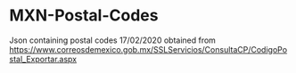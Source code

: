 # MXN-Postal-Codes
Json containing postal codes
17/02/2020
obtained from https://www.correosdemexico.gob.mx/SSLServicios/ConsultaCP/CodigoPostal_Exportar.aspx
